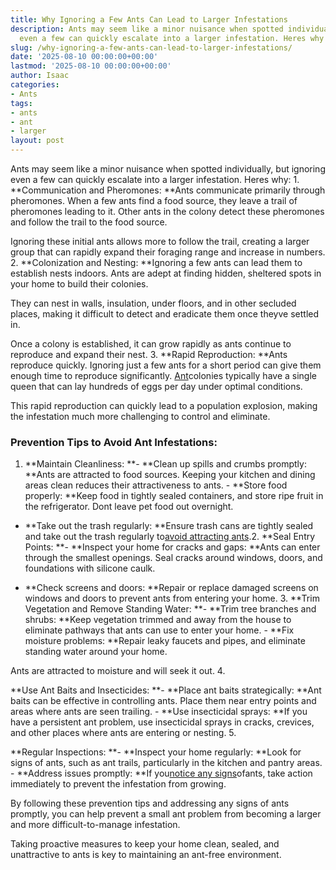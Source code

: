 ```yaml
---
title: Why Ignoring a Few Ants Can Lead to Larger Infestations
description: Ants may seem like a minor nuisance when spotted individually, but ignoring
  even a few can quickly escalate into a larger infestation. Heres why 1.
slug: /why-ignoring-a-few-ants-can-lead-to-larger-infestations/
date: '2025-08-10 00:00:00+00:00'
lastmod: '2025-08-10 00:00:00+00:00'
author: Isaac
categories:
- Ants
tags:
- ants
- ant
- larger
layout: post
---
```

Ants may seem like a minor nuisance when spotted individually, but ignoring even a few can quickly escalate into a larger infestation. Heres why: 1. **Communication and Pheromones: **Ants communicate primarily through pheromones. When a few ants find a food source, they leave a trail of pheromones leading to it. Other ants in the colony detect these pheromones and follow the trail to the food source.

Ignoring these initial ants allows more to follow the trail, creating a larger group that can rapidly expand their foraging range and increase in numbers. 2. **Colonization and Nesting: **Ignoring a few ants can lead them to establish nests indoors. Ants are adept at finding hidden, sheltered spots in your home to build their colonies.

They can nest in walls, insulation, under floors, and in other secluded places, making it difficult to detect and eradicate them once theyve settled in.

Once a colony is established, it can grow rapidly as ants continue to reproduce and expand their nest. 3. **Rapid Reproduction: **Ants reproduce quickly. Ignoring just a few ants for a short period can give them enough time to reproduce significantly. [Ant](https://pestpolicy.com/ant-control-in-federal-way/)colonies typically have a single queen that can lay hundreds of eggs per day under optimal conditions.

This rapid reproduction can quickly lead to a population explosion, making the infestation much more challenging to control and eliminate.

###  Prevention Tips to Avoid Ant Infestations:

1. **Maintain Cleanliness: **- **Clean up spills and crumbs promptly: **Ants are attracted to food sources. Keeping your kitchen and dining areas clean reduces their attractiveness to ants. - **Store food properly: **Keep food in tightly sealed containers, and store ripe fruit in the refrigerator. Dont leave pet food out overnight.

- **Take out the trash regularly: **Ensure trash cans are tightly sealed and take out the trash regularly to[avoid attracting ants](https://pestpolicy.com/how-to-remove-ants-from-carpet/).2. **Seal Entry Points: **- **Inspect your home for cracks and gaps: **Ants can enter through the smallest openings. Seal cracks around windows, doors, and foundations with silicone caulk.

- **Check screens and doors: **Repair or replace damaged screens on windows and doors to prevent ants from entering your home. 3. **Trim Vegetation and Remove Standing Water: **- **Trim tree branches and shrubs: **Keep vegetation trimmed and away from the house to eliminate pathways that ants can use to enter your home. - **Fix moisture problems: **Repair leaky faucets and pipes, and eliminate standing water around your home.

Ants are attracted to moisture and will seek it out. 4.

**Use Ant Baits and Insecticides: **- **Place ant baits strategically: **Ant baits can be effective in controlling ants. Place them near entry points and areas where ants are seen trailing. - **Use insecticidal sprays: **If you have a persistent ant problem, use insecticidal sprays in cracks, crevices, and other places where ants are entering or nesting. 5.

**Regular Inspections: **- **Inspect your home regularly: **Look for signs of ants, such as ant trails, particularly in the kitchen and pantry areas. - **Address issues promptly: **If you[notice any signs](https://pestpolicy.com/how-much-does-an-ant-exterminator-cost/)ofants, take action immediately to prevent the infestation from growing.

By following these prevention tips and addressing any signs of ants promptly, you can help prevent a small ant problem from becoming a larger and more difficult-to-manage infestation.

Taking proactive measures to keep your home clean, sealed, and unattractive to ants is key to maintaining an ant-free environment.